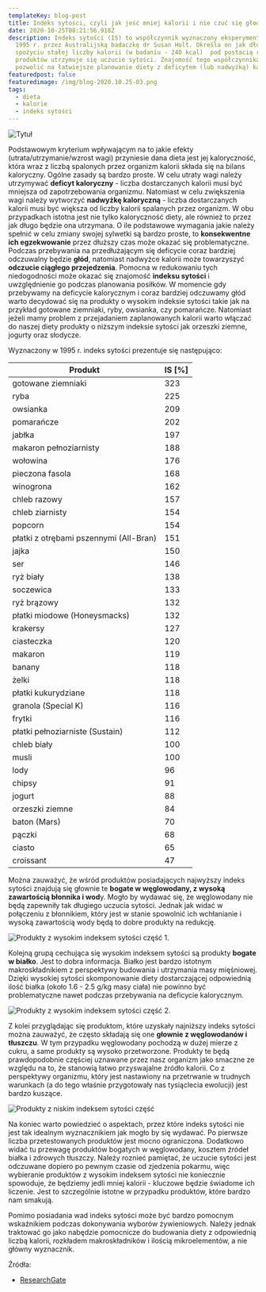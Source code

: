 ```yaml
---
templateKey: blog-post
title: Indeks sytości, czyli jak jeść mniej kalorii i nie czuć się głodnym?
date: 2020-10-25T08:21:56.918Z
description: Indeks sytości (IS) to współczynnik wyznaczony eksperymentalnie  w
  1995 r. przez Australijską badaczkę dr Susan Holt. Określa on jak długo po
  spożyciu stałej liczby kalorii (w badaniu - 240 kcal)  pod postacią różnych
  produktów utrzymuje się uczucie sytości. Znajomość tego współczynnika może
  pozwolić na łatwiejsze planowanie diety z deficytem (lub nadwyżką) kalorii.
featuredpost: false
featuredimage: /img/blog-2020.10.25-03.png
tags:
  - dieta
  - kalorie
  - indeks sytości
---
```

![Tytuł](/img/blog-2020.10.25-00.png "Tytuł")

Podstawowym kryterium wpływającym na to jakie efekty (utrata/utrzymanie/wzrost wagi) przyniesie dana dieta jest jej kaloryczność, która wraz z liczbą spalonych przez organizm kalorii składa się na bilans kaloryczny. Ogólne zasady są bardzo proste. W celu utraty wagi należy utrzymywać **deficyt kaloryczny** - liczba dostarczanych kalorii musi być mniejsza od zapotrzebowania organizmu. Natomiast w celu zwiększenia wagi należy wytworzyć **nadwyżkę kaloryczną** - liczba dostarczanych kalorii musi być większa od liczby kalorii spalanych przez organizm. W obu przypadkach istotna jest nie tylko kaloryczność diety, ale również to przez jak długo będzie ona utrzymana. O ile podstawowe wymagania jakie należy spełnić w celu zmiany swojej sylwetki są bardzo proste, to **konsekwentne ich egzekwowanie** przez dłuższy czas może okazać się problematyczne. Podczas przebywania na przedłużającym się deficycie coraz bardziej odczuwalny będzie **głód**, natomiast nadwyżce kalorii może towarzyszyć **odczucie ciągłego przejedzenia**. Pomocna w redukowaniu tych niedogodności może okazać się znajomość **indeksu sytości** i uwzględnienie go podczas planowania posiłków. W momencie gdy przebywamy na deficycie kalorycznym i coraz bardziej odczuwamy głód warto decydować się na produkty o wysokim indeksie sytości takie jak na przykład gotowane ziemniaki, ryby, owsianka, czy pomarańcze. Natomiast jeżeli mamy problem z przejadaniem zaplanowanych kalorii warto włączać do naszej diety produkty o niższym indeksie sytości jak orzeszki ziemne, jogurty oraz słodycze.

Wyznaczony w 1995 r. indeks sytości prezentuje się następująco:

| Produkt                                | IS \[%] |
| -------------------------------------- | ------- |
| gotowane ziemniaki                     | 323     |
| ryba                                   | 225     |
| owsianka                               | 209     |
| pomarańcze                             | 202     |
| jabłka                                 | 197     |
| makaron pełnoziarnisty                 | 188     |
| wołowina                               | 176     |
| pieczona fasola                        | 168     |
| winogrona                              | 162     |
| chleb razowy                           | 157     |
| chleb ziarnisty                        | 154     |
| popcorn                                | 154     |
| płatki z otrębami pszennymi (All-Bran) | 151     |
| jajka                                  | 150     |
| ser                                    | 146     |
| ryż biały                              | 138     |
| soczewica                              | 133     |
| ryż brązowy                            | 132     |
| płatki miodowe (Honeysmacks)           | 132     |
| krakersy                               | 127     |
| ciasteczka                             | 120     |
| makaron                                | 119     |
| banany                                 | 118     |
| żelki                                  | 118     |
| płatki kukurydziane                    | 118     |
| granola (Special K)                    | 116     |
| frytki                                 | 116     |
| płatki pełnoziarniste (Sustain)        | 112     |
| chleb biały                            | 100     |
| musli                                  | 100     |
| lody                                   | 96      |
| chipsy                                 | 91      |
| jogurt                                 | 88      |
| orzeszki ziemne                        | 84      |
| baton (Mars)                           | 70      |
| pączki                                 | 68      |
| ciasto                                 | 65      |
| croissant                              | 47      |

Można zauważyć, że wśród produktów posiadających najwyższy indeks sytości znajdują się głownie te **bogate w węglowodany, z wysoką zawartością błonnika i wod**y. Mogło by wydawać się, że węglowodany nie będą zapewniły tak długiego uczucia sytości. Jednak jak widać w połączeniu z błonnikiem, który jest w stanie spowolnić ich wchłanianie i wysoką zawartością wody będą to dobre produkty na redukcję.

![Produkty z wysokim indeksem sytości część 1.](/img/blog-2020.10.25-01.png "Produkty z wysokim indeksem sytości część 1.")

Kolejną grupą cechująca się wysokim indeksem sytości są produkty **bogate w białko**. Jest to dobra informacja. Białko jest bardzo istotnym makroskładnikiem z perspektywy budowania i utrzymania masy mięśniowej. Dzięki wysokiej sytości skomponowanie diety dostarczającej odpowiednią ilość białka (około 1.6 - 2.5 g/kg masy ciała) nie powinno być problematyczne nawet podczas przebywania na deficycie kalorycznym.

![Produkty z wysokim indeksem sytości część 2.](/img/blog-2020.10.25-02.png "Produkty z wysokim indeksem sytości część 2.")

Z kolei przyglądając się produktom, które uzyskały najniższy indeks sytości można zauważyć, że często składają się one **głownie z węglowodanów i tłuszczu**. W tym przypadku węglowodany pochodzą w dużej mierze z cukru, a same produkty są wysoko przetworzone. Produkty te będą prawdopodobnie częściej uznawane przez nasz organizm jako smaczne ze względu na to, że stanowią łatwo przyswajalne źródło kalorii. Co z perspektywy organizmu, który jest nastawiony na przetrwanie w trudnych warunkach (a do tego właśnie przygotowały nas tysiąclecia ewolucji) jest bardzo kuszące.

![Produkty z niskim indeksem sytości część](/img/blog-2020.10.25-03.png "Produkty z niskim indeksem sytości")

Na koniec warto powiedzieć o aspektach, przez które indeks sytości nie jest tak idealnym wyznacznikiem jak mogło by się wydawać. Po pierwsze liczba przetestowanych produktów jest mocno ograniczona. Dodatkowo widać tu przewagę produktów bogatych w węglowodany, kosztem źródeł białka i zdrowych tłuszczy. Należy roznieć pamiętać, że uczucie sytości jest odczuwane dopiero po pewnym czasie od zjedzenia pokarmu, więc wybieranie produktów z wysokim indeksem sytości nie koniecznie spowoduje, że będziemy jedli mniej kalorii - kluczowe będzie świadome ich liczenie. Jest to szczególnie istotne w przypadku produktów, które bardzo nam smakują.

Pomimo posiadania wad indeks sytości może być bardzo pomocnym wskaźnikiem podczas dokonywania wyborów żywieniowych. Należy jednak traktować go jako nabędzie pomocnicze do budowania diety z odpowiednią liczbą kalorii, rozkładem makroskładników i ilością mikroelementów, a nie główny wyznacznik.

Źródła:

* [ResearchGate](https://www.researchgate.net/publication/15701207_A_Satiety_Index_of_common_foods)